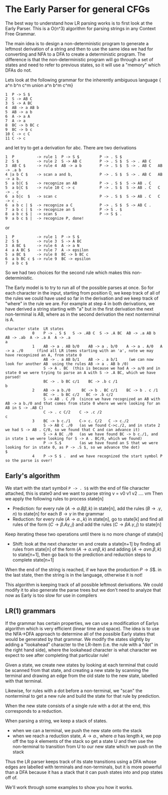 # The Early Parser for general CFGs
The best way to understand how LR parsing works is to first look at the Early Parser.
This is a O(n^3) algorithm for parsing strings in any Context Free Grammar. 

The main idea is to design a non-deterministic program to generate a leftmost derivation of a string
and then to use the same idea we had for converting and NFA to a DFA to create a deterministic program.
The difference is that the non-deterministic program will go through a set of states and need to refer to previous
states, so it will use a "memory" which DFAs do not.

Lets look at the following grammar for the inherently ambiguous language { a^n b^n c^m union a^n b^m c^m}
```
1  P -> S $
2  S -> AB C
3  S -> A BC
4  AB -> a AB b
5  AB -> a b
6  A -> a A
7  A -> a
8  BC -> b BC c
9  BC -> b c
10 C -> c C
11 C -> c
```
and let try to get a derivation for abc. There are two derivations
```
1  P          -> rule 1  P -> S $         P -> . S $
2  S $        -> rule 2  S -> AB C        P -> . S $  S -> . AB C
3  AB C $     -> rule 4  AB -> a b        P -> . S $  S -> . AB C   AB -> .a b
4 |a b C $    -> scan a and b,            P -> . S $  S -> . AB C   AB -> a b.  
5  a b|C $    -> recognize an AB          P -> . S $  S -> AB . C   
5  a b|C $    -> rule 10 C -> c           P -> . S $  S -> AB . C   C -> . c 
6  a b|c  $   -> scan c                   P -> . S $  S -> AB . C   C -> c .
6  a b c | $  -> recognize a C            P -> . S $  S -> AB C . 
7  a b c | $  -> recognize an S           P -> S . $
8  a b c $ |  -> scan $                   P -> S $ .
9  a b c $ |  -> recognize P, done!       
```
or
```
1  P          -> rule 1  P -> S $
2  S $        -> rule 3  S -> A BC
3  A BC $     -> rule 6  A -> a N
4  a A BC $   -> rule 7  A -> epsilon
5  a BC $     -> rule 8  BC -> b BC c
6  a b BC c $ -> rule 9  BC -> epsilon  
7  a b c $
```
So we had two choices for the second rule which makes this non-deterministic.

The Early model is to try to run all of the possible parses at once.
So for each character in the input, starting from position 0, we keep track of all of the rules we could have used so far in the derivation
and we keep track of "where" in the rule we are. For example at step 4 in both derivations, we have derived a string starting with "a"
but in the first derivation the next non-terminal is AB, where as in the second derivation the next nonterminal is A.
```
character state  LR states
            0    P -> . S $   S -> .AB C  S -> .A BC  AB -> .a AB b  AB -> .ab  A -> .a A  A -> .a 
a
            1    AB -> a . AB b/0    AB -> a . b/0    A -> a . A/0   A -> a ./0      (find all LR items starting with an 'a', note we may have recognized an A, from state 0
                 AB -> . a AB b/1    AB -> . a b/1     (we can now look for another AB  using the rules AB -> a . AB b /0)
                 S -> A . BC  (this is because we had A -> a/0 and in state 0 we were trying to parse an A with S -> .A BC, which we have parsed!
                 BC -> . b BC c/1    BC -> .b c /1
b
            2    AB -> a b./0     BC -> b . BC c/1    BC -> b . c /1    
                 BC -> . b BC c/2   BC -> .b c/2
                 S -> AB . C /0  (since we have recognized an AB with AB -> a b./0 and that comes from state 0 where we were looking for an AB in S -> .AB C)
                 C -> . c C/2    C -> .c /2
c
            3    BC -> b c./1    C-> c. C/2   C -> c./2
                 S -> AB C ./0   (as we found C->c./2, and in state 2 we had S -> AB . C/0, so we found that C and can advance it)
                 S -> A BC ./0   (as we have found BC -> b c./1, and in state 1 we were looking for S -> A . BC/0, which we found)
                 P -> S.$        (as we have found an S that we were looking for in state 0, as P -> .S $, so we advance the dot)
$
            4    P -> S $ .  and we have recognized the start symbol P so the parse is over!
```

## Early's algorithm
We start with the start symbol ```P -> . S$``` with the end of file character attached, this is state0
and we want to parse  string v = v0 v1 v2 .... vm
Then we apply the following rules to process state[n]
* Prediction: for every rule $(A \rightarrow \alpha . B \beta,k)$ in state[n], add the rules $(B\rightarrow . \gamma,n)$ to state[n] for each $B\rightarrow \gamma$ in the grammar
* Reduction: for every rule $(A \rightarrow \alpha .,k)$ in state[n], go to state[k] and find all rules of the form $(C\rightarrow \beta . A \gamma,j)$ and add
  the rules $(C\rightarrow \beta A . \gamma,j)$ to state[n]

Keep iterating these two operations until there is no more change of state[n]

* Shift: look at the next character vn and create a state[n+1] by finding all rules from state[n] of the form $(A\rightarrow \alpha . vn \beta,k)$ and
  adding $(A\rightarrow \alpha  vn . \beta,k)$ to state[n+1], then go back to the prediction and reduction steps to complete state[n+1]

When the end of the string is reached, if we have the production $P\rightarrow S \$.$ in the last state, then the string is in the language, otherwise it is not!
           
This algorithm is keeping track of all possible leftmost derivations.  We could modify it to also generate the parse trees but we don't need to analyze that now
as Early is too slow for use in compilers

## LR(1) grammars
If the grammar has certain properties, we can use a modification of Earlys algorithm which is very efficient (linear time and space).
The idea is to use the NFA->DFA approach to determine all of the possible Early states that would be generated by that grammar.
We modify the states slightly by adding a "lookahead" character to the LR-item (i.e. the rule with a "dot" in the right hand side),
where the lookahead character is what character we expect to see after completing that particular rule!

Given a state, we create new states by looking at each terminal that could be scanned from that state, and creating a new state by scanning the terminal
and drawing an edge from the old state to the new state, labelled with that terminal.

Likewise, for rules with a dot before a non-terminal, we "scan" the nonterminal to get a new rule and build the state for that rule by prediction.

When the new state consists of a single rule with a dot at the end, this corresponds to a reduction.

When parsing a string, we keep a stack of states.
* when we can a terminal, we push the new state onto the stack
* when we reach a reduction state,  $A \rightarrow \alpha .$, where $\alpha$ has length $k$, we pop off the top $k$ elements of the stack so get a state U
  and then use the non-terminal to transition from U to our new state which we push on the stack

Thus the LR parser keeps track of its state transitions using a DFA whose edges are labelled with terminals and non-terminals, but it 
is more powerful than a DFA because it has a stack that it can push states into and pop states off of.

We'll work through some examples to show you how it works.

